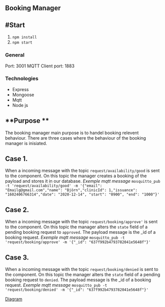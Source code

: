 ## Booking Manager

## **#Start**
1. `npm install`
2. `npm start`

### **General**

Port: 3001
MQTT Client port: 1883

### **Technologies**
- Express
- Mongoose
- Mqtt
- Node js
## **Purpose **
The booking manager main purpose is to handel booking relevent behaviour. There are three cases where the behaviour of the booking manager is inisiated.

## **Case 1.**
When a incoming message with the topic `request/availability/good` is sent to the component. On this topic the manager creates a booking of the payload and stores it in our database.
_Exemple mqtt message_
`mosquitto_pub -t 'request/availability/good' -m '{"email": "Emailg@gmail.com","name": "Björn","clinicId": 1,"issuance": "1602406766314","date": "2020-12-14", "start": "0900", "end": "1000"}'`

## **Case 2.**
When a incoming message with the topic `request/booking/approve'` is sent to the component. On this topic the manager alters the `state` field of a pending booking request to `approved`. The payload message is the _id of a booking request.
_Exemple mqtt message_
`mosquitto_pub -t 'request/booking/approve' -m '{"_id": "637f992b4793782041e5648f"}'`

## **Case 3.**
When a incoming message with the topic `request/booking/denied` is sent to the component. On this topic the manager alters the `state` field of a pending booking request to `denied`. The payload message is the _id of a booking request.
_Exemple mqtt message_
`mosquitto_pub -t 'request/booking/denied' -m '{"_id": "637f992b4793782041e5648f"}'`

[Diagram](Images/diagram.png)
